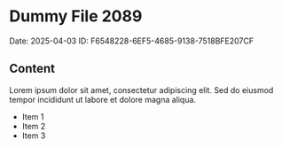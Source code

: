 # Dummy File 2089

Date: 2025-04-03
ID: F6548228-6EF5-4685-9138-7518BFE207CF

## Content

Lorem ipsum dolor sit amet, consectetur adipiscing elit.
Sed do eiusmod tempor incididunt ut labore et dolore magna aliqua.

* Item 1
* Item 2
* Item 3
